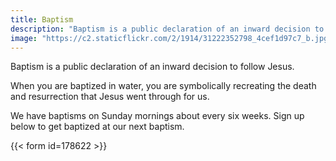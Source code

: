 ```yaml
---
title: Baptism
description: "Baptism is a public declaration of an inward decision to follow Jesus. Sign up to get baptized today."
image: "https://c2.staticflickr.com/2/1914/31222352798_4cef1d97c7_b.jpg"
---
```


Baptism is a public declaration of an inward decision to follow Jesus.

When you are baptized in water, you are symbolically recreating the death and resurrection that Jesus went through for us.

We have baptisms on Sunday mornings about every six weeks. Sign up below to get baptized at our next baptism.

{{< form id=178622 >}}
